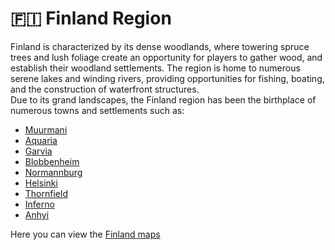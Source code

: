 # 🇫🇮 Finland Region

Finland is characterized by its dense woodlands, where towering spruce trees and lush foliage create an opportunity for players to gather wood, and establish their woodland settlements. The region is home to numerous serene lakes and winding rivers, providing opportunities for fishing, boating, and the construction of waterfront structures.\
Due to its grand landscapes, the Finland region has been the birthplace of numerous towns and settlements such as:

* [Muurmani](muurmanni.md)
* [Aquaria](aquaria.md)
* [Garvia](../garvia/)
* [Blobbenheim](blobbenheim.md)
* [Normannburg](normannburg.md)
* [Helsinki](helsinki.md)
* [Thornfield](thornfield.md)
* [Inferno](inferno.md)
* [Anhyi](anhyi.md)

Here you can view the [Finland maps](broken-reference)
